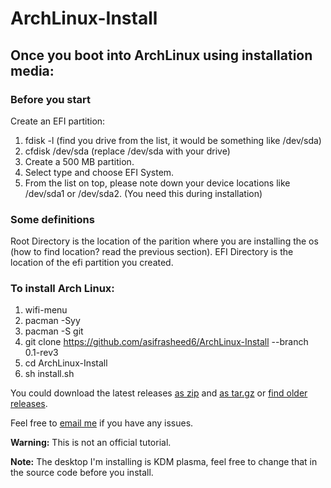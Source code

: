 # ArchLinux-Install
## Once you boot into ArchLinux using installation media: 
### Before you start
Create an EFI partition:
1. fdisk -l (find you drive from the list, it would be something like /dev/sda)
2. cfdisk /dev/sda (replace /dev/sda with your drive)
3. Create a 500 MB partition.
4. Select type and choose EFI System.
5. From the list on top, please note down your device locations like /dev/sda1 or /dev/sda2. (You need this during installation)

### Some definitions
Root Directory is the location of the parition where you are installing the os (how to find location? read the previous section). EFI Directory is the location of the efi partition you created. 

### To install Arch Linux:
1. wifi-menu
2. pacman -Syy
3. pacman -S git
4. git clone https://github.com/asifrasheed6/ArchLinux-Install --branch 0.1-rev3
5. cd ArchLinux-Install
6. sh install.sh

You could download the latest releases [as zip](https://github.com/asifrasheed6/ArchLinux-Install/archive/v0.1-rev3.zip) and [as tar.gz](https://github.com/asifrasheed6/ArchLinux-Install/archive/v0.1-rev3.tar.gz) or [find older releases](https://github.com/asifrasheed6/ArchLinux-Install/releases).

Feel free to [email me](mailto:asif@linuxmail.org) if you have any issues.

<b>Warning:</b> This is not an official tutorial.

<b>Note:</b> The desktop I'm installing is KDM plasma, feel free to change that in the source code before you install.
